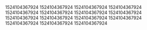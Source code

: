 1524104367924
1524104367924
1524104367924
1524104367924
1524104367924
1524104367924
1524104367924
1524104367924
1524104367924
1524104367924
1524104367924
1524104367924
1524104367924
1524104367924
1524104367924
